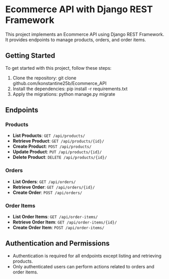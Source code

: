 # Ecommerce API with Django REST Framework

This project implements an Ecommerce API using Django REST Framework. It provides endpoints to manage products, orders, and order items.

## Getting Started

To get started with this project, follow these steps:

1. Clone the repository:
git clone github.com/konstantine25b/Ecommerce_API
2. Install the dependencies:
pip install -r requirements.txt
3. Apply the migrations:
python manage.py migrate

## Endpoints

### Products

- **List Products**: `GET /api/products/`
- **Retrieve Product**: `GET /api/products/{id}/`
- **Create Product**: `POST /api/products/`
- **Update Product**: `PUT /api/products/{id}/`
- **Delete Product**: `DELETE /api/products/{id}/`

### Orders

- **List Orders**: `GET /api/orders/`
- **Retrieve Order**: `GET /api/orders/{id}/`
- **Create Order**: `POST /api/orders/`

### Order Items

- **List Order Items**: `GET /api/order-items/`
- **Retrieve Order Item**: `GET /api/order-items/{id}/`
- **Create Order Item**: `POST /api/order-items/`

## Authentication and Permissions

- Authentication is required for all endpoints except listing and retrieving products.
- Only authenticated users can perform actions related to orders and order items.

